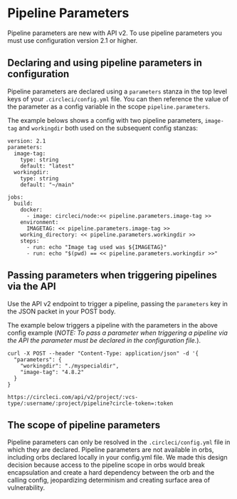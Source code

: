# Pipeline Parameters

Pipeline parameters are new with API v2. To use pipeline parameters you must use configuration version 2.1 or higher.

## Declaring and using pipeline parameters in configuration

Pipeline parameters are declared using a `parameters` stanza in the top level  keys of your `.circleci/config.yml` file. You can then reference the value of the parameter as a config variable in the scope `pipeline.parameters`. 

The example belows shows a config with two pipeline parameters, `image-tag` and `workingdir` both used on the subsequent config stanzas:

```
version: 2.1
parameters:
  image-tag:
    type: string
    default: "latest"
  workingdir:
    type: string
    default: "~/main"

jobs:
  build:
    docker:
      - image: circleci/node:<< pipeline.parameters.image-tag >>
    environment:
      IMAGETAG: << pipeline.parameters.image-tag >>
    working_directory: << pipeline.parameters.workingdir >>
    steps:
      - run: echo "Image tag used was ${IMAGETAG}"
      - run: echo "$(pwd) == << pipeline.parameters.workingdir >>"
```


## Passing parameters when triggering pipelines via the API
Use the API v2 endpoint to trigger a pipeline, passing the `parameters` key in the JSON packet in your POST body.

The example below triggers a pipeline with the parameters in the above config example (_NOTE: To pass a parameter when triggering a pipeline via the API the parameter must be declared in the configuration file._).

```
curl -X POST --header "Content-Type: application/json" -d '{
  "parameters": {
    "workingdir": "./myspecialdir",
    "image-tag": "4.8.2"
  }
}

https://circleci.com/api/v2/project/:vcs-type/:username/:project/pipeline?circle-token=:token
```

## The scope of pipeline parameters
Pipeline parameters can only be resolved in the `.circleci/config.yml` file in which they are declared. Pipeline parameters are not available in orbs, including orbs declared locally in your config.yml file. We made this design decision because access to the pipeline scope in orbs would break encapsulation and create a hard dependency between the orb and the calling config, jeopardizing determinism and creating surface area of vulnerability.


